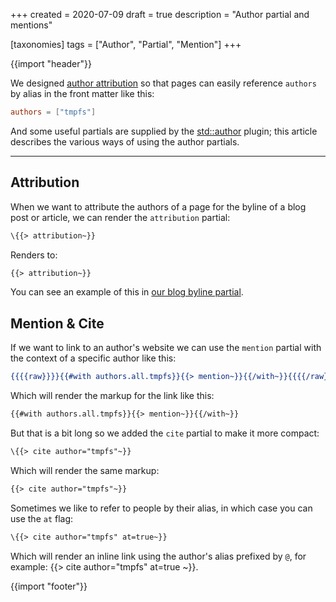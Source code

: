 +++
created = 2020-07-09
draft = true
description = "Author partial and mentions"

[taxonomies]
tags = ["Author", "Partial", "Mention"]
+++

{{import "header"}}

We designed [author attribution][] so that pages can easily reference `authors` by alias in the front matter like this:

```toml
authors = ["tmpfs"]
```

And some useful partials are supplied by the [std::author](https://github.com/uwe-app/plugins/tree/master/std/author) plugin; this article describes the various ways of using the author partials.

---

## Attribution

When we want to attribute the authors of a page for the byline of a blog post or article, we can render the `attribution` partial:

```handlebars
\{{> attribution~}}
```

Renders to:

```html
{{> attribution~}}
```

You can see an example of this in [our blog byline partial](https://github.com/uwe-app/blog/blob/site/site/partials/byline.hbs).

## Mention & Cite

If we want to link to an author's website we can use the `mention` partial with the context of a specific author like this:

```handlebars
{{{{raw}}}}{{#with authors.all.tmpfs}}{{> mention~}}{{/with~}}{{{{/raw}}}}
```

Which will render the markup for the link like this:

```html
{{#with authors.all.tmpfs}}{{> mention~}}{{/with~}}
```

But that is a bit long so we added the `cite` partial to make it more compact:

```handlebars
\{{> cite author="tmpfs"~}}
```

Which will render the same markup:

```html
{{> cite author="tmpfs"~}}
```

Sometimes we like to refer to people by their alias, in which case you can use the `at` flag:

```handlebars
\{{> cite author="tmpfs" at=true~}}
```

Which will render an inline link using the author's alias prefixed by `@`, for example: {{> cite author="tmpfs" at=true ~}}.

{{import "footer"}}

[author attribution]: https://uwe.app/docs/content/author-attribution/

